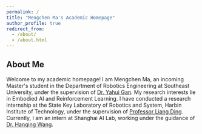 ```yaml
---
permalink: / 
title: "Mengchen Ma's Academic Homepage" 
author_profile: true 
redirect_from:
  - /about/
  - /about.html
---
```


## About Me
Welcome to my academic homepage! I am Mengchen Ma, an incoming Master's student in the Department of Robotics Engineering at Southeast University, under the supervision of [Dr. Yahui Gan](https://ieeexplore.ieee.org/author/37085826914). My research interests lie in Embodied AI and Reinforcement Learning. I have conducted a research internship at the State Key Laboratory of Robotics and System, Harbin Institute of Technology, under the supervision of [Professor Liang Ding](https://scholar.google.com/citations?user=N_jCW-UAAAAJ&hl=zh-CN). Currently, I am an intern at Shanghai AI Lab, working under the guidance of [Dr. Hanqing Wang](https://hanqingwangai.github.io/).

